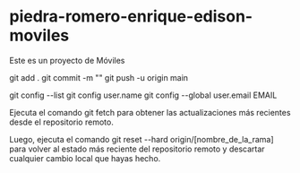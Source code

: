 # piedra-romero-enrique-edison-moviles

Este es un proyecto de Móviles

git add .
git commit -m ""
git push -u origin main

git config --list
git config user.name
git config --global user.email EMAIL

Ejecuta el comando git fetch para obtener las actualizaciones más recientes desde el repositorio remoto.

Luego, ejecuta el comando git reset --hard origin/[nombre_de_la_rama] para volver al estado más reciente del repositorio remoto y descartar cualquier cambio local que hayas hecho.